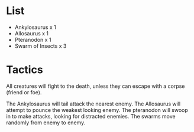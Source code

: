 # List

- Ankylosaurus x 1
- Allosaurus x 1
- Pteranodon x 1
- Swarm of Insects x 3

# Tactics

All creatures will fight to the death, unless they can escape 
with a corpse (friend or foe). 

The Ankylosaurus will tail attack the nearest enemy. The Allosaurus will attempt to pounce the weakest looking enemy. The pteranodon will swoop in to make attacks, looking for distracted 
enemies. The swarms move randomly from enemy to enemy.
